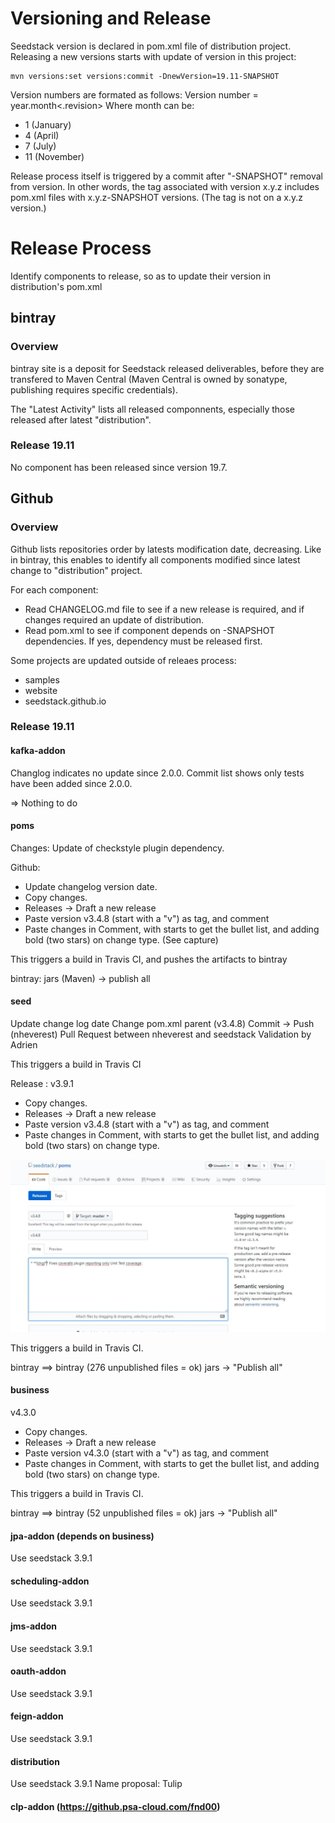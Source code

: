 # Versioning and Release

Seedstack version is declared in pom.xml file of distribution project. 
Releasing a new versions starts with update of version in this project: 

	mvn versions:set versions:commit -DnewVersion=19.11-SNAPSHOT
	
Version numbers are formated as follows: 
	Version number = year.month<.revision>
Where month can be: 
- 1 (January)
- 4 (April)
- 7 (July) 
- 11 (November)

Release process itself is triggered by a commit after "-SNAPSHOT" removal from version. 
In other words, the tag associated with version x.y.z includes pom.xml files with x.y.z-SNAPSHOT versions.
(The tag is not on a x.y.z version.)

# Release Process

Identify components to release, so as to update their version in distribution's pom.xml

## bintray

###  Overview

bintray site is a deposit for Seedstack released deliverables, before they are transfered to Maven Central (Maven Central is owned by sonatype, publishing requires specific credentials). 

The "Latest Activity" lists all released componnents, especially those released after latest "distribution". 

###  Release 19.11

No component has been released since version 19.7. 

##  Github

###  Overview

Github lists repositories order by latests modification date, decreasing. 
Like in bintray, this enables to identify all components modified since latest change to "distribution" project.

For each component:
- Read CHANGELOG.md file to see if a new release is required, and if changes required an update of distribution.
- Read pom.xml to see if component depends on -SNAPSHOT dependencies. If yes, dependency must be released first. 

Some projects are updated outside of releaes process:
- samples
- website
- seedstack.github.io

###  Release 19.11

#### kafka-addon
Changlog indicates no update since 2.0.0.
Commit list shows only tests have been added since 2.0.0.

=> Nothing to do

#### poms
Changes:
Update of checkstyle plugin dependency.

Github:
- Update changelog version date.
- Copy changes.
- Releases -> Draft a new release
- Paste version v3.4.8 (start with a "v") as tag, and comment
- Paste changes in Comment, with starts to get the bullet list, and adding bold (two stars) on change type. 
(See capture)

This triggers a build in Travis CI, and pushes the artifacts to bintray

bintray:
jars (Maven) -> publish all

#### seed
Update change log date
Change pom.xml parent (v3.4.8)
Commit -> Push (nheverest)
Pull Request between nheverest and seedstack
Validation by Adrien

This triggers a build in Travis CI

Release :
v3.9.1
- Copy changes.
- Releases -> Draft a new release
- Paste version v3.4.8 (start with a "v") as tag, and comment
- Paste changes in Comment, with starts to get the bullet list, and adding bold (two stars) on change type. 

![capture](Draft_a_new_release.jpg)

This triggers a build in Travis CI.

bintray
==> bintray (276 unpublished files = ok)
jars -> "Publish all"

#### business
v4.3.0
- Copy changes.
- Releases -> Draft a new release
- Paste version v4.3.0 (start with a "v") as tag, and comment
- Paste changes in Comment, with starts to get the bullet list, and adding bold (two stars) on change type. 

This triggers a build in Travis CI.

bintray
==> bintray (52 unpublished files = ok)
jars -> "Publish all"

#### jpa-addon (depends on business)
Use seedstack 3.9.1

#### scheduling-addon
Use seedstack 3.9.1

#### jms-addon
Use seedstack 3.9.1
#### oauth-addon
Use seedstack 3.9.1

#### feign-addon
Use seedstack 3.9.1

#### distribution
Use seedstack 3.9.1
Name proposal: Tulip

#### clp-addon (https://github.psa-cloud.com/fnd00)

